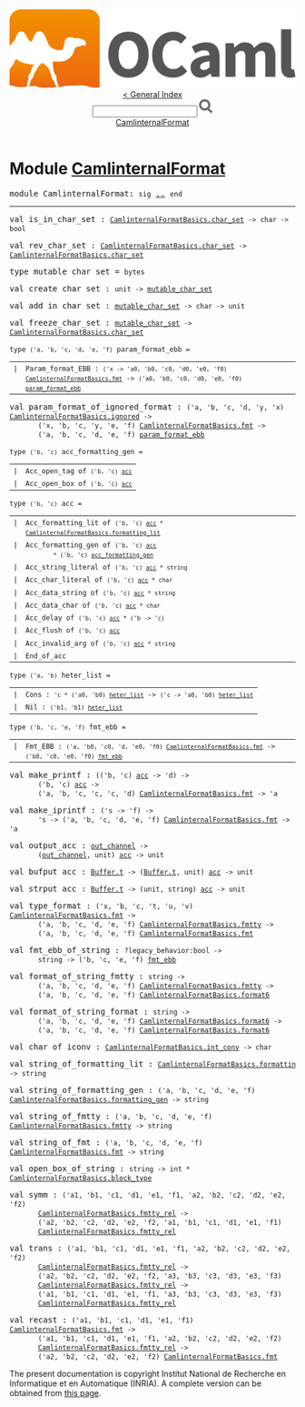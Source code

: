 <!-- ((! set title API !)) ((! set documentation !)) ((! set api !)) ((! set nobreadcrumb !)) -->
<div class="content api"><header><nav class="toc brand"><a class="brand" href="https://ocaml.org/"><img src="colour-logo-gray.svg" class="svg" alt="OCaml"></a></nav><nav class="toc"><a href="index.html">&lt; General Index</a><div class="api_search"><input type="text" name="apisearch" id="api_search" oninput="mySearch(false);" onkeypress="this.oninput();" onclick="this.oninput();" onpaste="this.oninput();">
<img src="search_icon.svg" alt="Search" class="svg" onclick="mySearch(false)"></div>
<div id="search_results"></div><div class="toc_title"><a href="#top">CamlinternalFormat</a></div><ul></ul></nav></header>

<h1>Module <a href="type_CamlinternalFormat.html">CamlinternalFormat</a></h1>

<pre><span id="MODULECamlinternalFormat"><span class="keyword">module</span> CamlinternalFormat</span>: <code class="code"><span class="keyword">sig</span></code> <a href="CamlinternalFormat.html">..</a> <code class="code"><span class="keyword">end</span></code></pre><hr width="100%">

<pre><span id="VALis_in_char_set"><span class="keyword">val</span> is_in_char_set</span> : <code class="type"><a href="CamlinternalFormatBasics.html#TYPEchar_set">CamlinternalFormatBasics.char_set</a> -&gt; char -&gt; bool</code></pre>
<pre><span id="VALrev_char_set"><span class="keyword">val</span> rev_char_set</span> : <code class="type"><a href="CamlinternalFormatBasics.html#TYPEchar_set">CamlinternalFormatBasics.char_set</a> -&gt; <a href="CamlinternalFormatBasics.html#TYPEchar_set">CamlinternalFormatBasics.char_set</a></code></pre>
<pre><span id="TYPEmutable_char_set"><span class="keyword">type</span> <code class="type"></code>mutable_char_set</span> = <code class="type">bytes</code> </pre>


<pre><span id="VALcreate_char_set"><span class="keyword">val</span> create_char_set</span> : <code class="type">unit -&gt; <a href="CamlinternalFormat.html#TYPEmutable_char_set">mutable_char_set</a></code></pre>
<pre><span id="VALadd_in_char_set"><span class="keyword">val</span> add_in_char_set</span> : <code class="type"><a href="CamlinternalFormat.html#TYPEmutable_char_set">mutable_char_set</a> -&gt; char -&gt; unit</code></pre>
<pre><span id="VALfreeze_char_set"><span class="keyword">val</span> freeze_char_set</span> : <code class="type"><a href="CamlinternalFormat.html#TYPEmutable_char_set">mutable_char_set</a> -&gt; <a href="CamlinternalFormatBasics.html#TYPEchar_set">CamlinternalFormatBasics.char_set</a></code></pre>
<pre><code><span id="TYPEparam_format_ebb"><span class="keyword">type</span> <code class="type">('a, 'b, 'c, 'd, 'e, 'f)</code> param_format_ebb</span> = </code></pre><table class="typetable">
<tbody><tr>
<td align="left" valign="top">
<code><span class="keyword">|</span></code></td>
<td align="left" valign="top">
<code><span id="TYPEELTparam_format_ebb.Param_format_EBB"><span class="constructor">Param_format_EBB</span></span> <span class="keyword">:</span> <code class="type">('x -&gt; 'a0, 'b0, 'c0, 'd0, 'e0, 'f0) <a href="CamlinternalFormatBasics.html#TYPEfmt">CamlinternalFormatBasics.fmt</a></code> <span class="keyword">-&gt;</span> <code class="type">('a0, 'b0, 'c0, 'd0, 'e0, 'f0) <a href="CamlinternalFormat.html#TYPEparam_format_ebb">param_format_ebb</a></code></code></td>

</tr></tbody></table>



<pre><span id="VALparam_format_of_ignored_format"><span class="keyword">val</span> param_format_of_ignored_format</span> : <code class="type">('a, 'b, 'c, 'd, 'y, 'x) <a href="CamlinternalFormatBasics.html#TYPEignored">CamlinternalFormatBasics.ignored</a> -&gt;<br>       ('x, 'b, 'c, 'y, 'e, 'f) <a href="CamlinternalFormatBasics.html#TYPEfmt">CamlinternalFormatBasics.fmt</a> -&gt;<br>       ('a, 'b, 'c, 'd, 'e, 'f) <a href="CamlinternalFormat.html#TYPEparam_format_ebb">param_format_ebb</a></code></pre>
<pre><code><span id="TYPEacc_formatting_gen"><span class="keyword">type</span> <code class="type">('b, 'c)</code> acc_formatting_gen</span> = </code></pre><table class="typetable">
<tbody><tr>
<td align="left" valign="top">
<code><span class="keyword">|</span></code></td>
<td align="left" valign="top">
<code><span id="TYPEELTacc_formatting_gen.Acc_open_tag"><span class="constructor">Acc_open_tag</span></span> <span class="keyword">of</span> <code class="type">('b, 'c) <a href="CamlinternalFormat.html#TYPEacc">acc</a></code></code></td>

</tr>
<tr>
<td align="left" valign="top">
<code><span class="keyword">|</span></code></td>
<td align="left" valign="top">
<code><span id="TYPEELTacc_formatting_gen.Acc_open_box"><span class="constructor">Acc_open_box</span></span> <span class="keyword">of</span> <code class="type">('b, 'c) <a href="CamlinternalFormat.html#TYPEacc">acc</a></code></code></td>

</tr></tbody></table>



<pre><code><span id="TYPEacc"><span class="keyword">type</span> <code class="type">('b, 'c)</code> acc</span> = </code></pre><table class="typetable">
<tbody><tr>
<td align="left" valign="top">
<code><span class="keyword">|</span></code></td>
<td align="left" valign="top">
<code><span id="TYPEELTacc.Acc_formatting_lit"><span class="constructor">Acc_formatting_lit</span></span> <span class="keyword">of</span> <code class="type">('b, 'c) <a href="CamlinternalFormat.html#TYPEacc">acc</a> * <a href="CamlinternalFormatBasics.html#TYPEformatting_lit">CamlinternalFormatBasics.formatting_lit</a></code></code></td>

</tr>
<tr>
<td align="left" valign="top">
<code><span class="keyword">|</span></code></td>
<td align="left" valign="top">
<code><span id="TYPEELTacc.Acc_formatting_gen"><span class="constructor">Acc_formatting_gen</span></span> <span class="keyword">of</span> <code class="type">('b, 'c) <a href="CamlinternalFormat.html#TYPEacc">acc</a><br>        * ('b, 'c) <a href="CamlinternalFormat.html#TYPEacc_formatting_gen">acc_formatting_gen</a></code></code></td>

</tr>
<tr>
<td align="left" valign="top">
<code><span class="keyword">|</span></code></td>
<td align="left" valign="top">
<code><span id="TYPEELTacc.Acc_string_literal"><span class="constructor">Acc_string_literal</span></span> <span class="keyword">of</span> <code class="type">('b, 'c) <a href="CamlinternalFormat.html#TYPEacc">acc</a> * string</code></code></td>

</tr>
<tr>
<td align="left" valign="top">
<code><span class="keyword">|</span></code></td>
<td align="left" valign="top">
<code><span id="TYPEELTacc.Acc_char_literal"><span class="constructor">Acc_char_literal</span></span> <span class="keyword">of</span> <code class="type">('b, 'c) <a href="CamlinternalFormat.html#TYPEacc">acc</a> * char</code></code></td>

</tr>
<tr>
<td align="left" valign="top">
<code><span class="keyword">|</span></code></td>
<td align="left" valign="top">
<code><span id="TYPEELTacc.Acc_data_string"><span class="constructor">Acc_data_string</span></span> <span class="keyword">of</span> <code class="type">('b, 'c) <a href="CamlinternalFormat.html#TYPEacc">acc</a> * string</code></code></td>

</tr>
<tr>
<td align="left" valign="top">
<code><span class="keyword">|</span></code></td>
<td align="left" valign="top">
<code><span id="TYPEELTacc.Acc_data_char"><span class="constructor">Acc_data_char</span></span> <span class="keyword">of</span> <code class="type">('b, 'c) <a href="CamlinternalFormat.html#TYPEacc">acc</a> * char</code></code></td>

</tr>
<tr>
<td align="left" valign="top">
<code><span class="keyword">|</span></code></td>
<td align="left" valign="top">
<code><span id="TYPEELTacc.Acc_delay"><span class="constructor">Acc_delay</span></span> <span class="keyword">of</span> <code class="type">('b, 'c) <a href="CamlinternalFormat.html#TYPEacc">acc</a> * ('b -&gt; 'c)</code></code></td>

</tr>
<tr>
<td align="left" valign="top">
<code><span class="keyword">|</span></code></td>
<td align="left" valign="top">
<code><span id="TYPEELTacc.Acc_flush"><span class="constructor">Acc_flush</span></span> <span class="keyword">of</span> <code class="type">('b, 'c) <a href="CamlinternalFormat.html#TYPEacc">acc</a></code></code></td>

</tr>
<tr>
<td align="left" valign="top">
<code><span class="keyword">|</span></code></td>
<td align="left" valign="top">
<code><span id="TYPEELTacc.Acc_invalid_arg"><span class="constructor">Acc_invalid_arg</span></span> <span class="keyword">of</span> <code class="type">('b, 'c) <a href="CamlinternalFormat.html#TYPEacc">acc</a> * string</code></code></td>

</tr>
<tr>
<td align="left" valign="top">
<code><span class="keyword">|</span></code></td>
<td align="left" valign="top">
<code><span id="TYPEELTacc.End_of_acc"><span class="constructor">End_of_acc</span></span></code></td>

</tr></tbody></table>



<pre><code><span id="TYPEheter_list"><span class="keyword">type</span> <code class="type">('a, 'b)</code> heter_list</span> = </code></pre><table class="typetable">
<tbody><tr>
<td align="left" valign="top">
<code><span class="keyword">|</span></code></td>
<td align="left" valign="top">
<code><span id="TYPEELTheter_list.Cons"><span class="constructor">Cons</span></span> <span class="keyword">:</span> <code class="type">'c * ('a0, 'b0) <a href="CamlinternalFormat.html#TYPEheter_list">heter_list</a></code> <span class="keyword">-&gt;</span> <code class="type">('c -&gt; 'a0, 'b0) <a href="CamlinternalFormat.html#TYPEheter_list">heter_list</a></code></code></td>

</tr>
<tr>
<td align="left" valign="top">
<code><span class="keyword">|</span></code></td>
<td align="left" valign="top">
<code><span id="TYPEELTheter_list.Nil"><span class="constructor">Nil</span></span> <span class="keyword">:</span> <code class="type">('b1, 'b1) <a href="CamlinternalFormat.html#TYPEheter_list">heter_list</a></code></code></td>

</tr></tbody></table>



<pre><code><span id="TYPEfmt_ebb"><span class="keyword">type</span> <code class="type">('b, 'c, 'e, 'f)</code> fmt_ebb</span> = </code></pre><table class="typetable">
<tbody><tr>
<td align="left" valign="top">
<code><span class="keyword">|</span></code></td>
<td align="left" valign="top">
<code><span id="TYPEELTfmt_ebb.Fmt_EBB"><span class="constructor">Fmt_EBB</span></span> <span class="keyword">:</span> <code class="type">('a, 'b0, 'c0, 'd, 'e0, 'f0) <a href="CamlinternalFormatBasics.html#TYPEfmt">CamlinternalFormatBasics.fmt</a></code> <span class="keyword">-&gt;</span> <code class="type">('b0, 'c0, 'e0, 'f0) <a href="CamlinternalFormat.html#TYPEfmt_ebb">fmt_ebb</a></code></code></td>

</tr></tbody></table>



<pre><span id="VALmake_printf"><span class="keyword">val</span> make_printf</span> : <code class="type">(('b, 'c) <a href="CamlinternalFormat.html#TYPEacc">acc</a> -&gt; 'd) -&gt;<br>       ('b, 'c) <a href="CamlinternalFormat.html#TYPEacc">acc</a> -&gt;<br>       ('a, 'b, 'c, 'c, 'c, 'd) <a href="CamlinternalFormatBasics.html#TYPEfmt">CamlinternalFormatBasics.fmt</a> -&gt; 'a</code></pre>
<pre><span id="VALmake_iprintf"><span class="keyword">val</span> make_iprintf</span> : <code class="type">('s -&gt; 'f) -&gt;<br>       's -&gt; ('a, 'b, 'c, 'd, 'e, 'f) <a href="CamlinternalFormatBasics.html#TYPEfmt">CamlinternalFormatBasics.fmt</a> -&gt; 'a</code></pre>
<pre><span id="VALoutput_acc"><span class="keyword">val</span> output_acc</span> : <code class="type"><a href="Stdlib.html#TYPEout_channel">out_channel</a> -&gt;<br>       (<a href="Stdlib.html#TYPEout_channel">out_channel</a>, unit) <a href="CamlinternalFormat.html#TYPEacc">acc</a> -&gt; unit</code></pre>
<pre><span id="VALbufput_acc"><span class="keyword">val</span> bufput_acc</span> : <code class="type"><a href="Buffer.html#TYPEt">Buffer.t</a> -&gt; (<a href="Buffer.html#TYPEt">Buffer.t</a>, unit) <a href="CamlinternalFormat.html#TYPEacc">acc</a> -&gt; unit</code></pre>
<pre><span id="VALstrput_acc"><span class="keyword">val</span> strput_acc</span> : <code class="type"><a href="Buffer.html#TYPEt">Buffer.t</a> -&gt; (unit, string) <a href="CamlinternalFormat.html#TYPEacc">acc</a> -&gt; unit</code></pre>
<pre><span id="VALtype_format"><span class="keyword">val</span> type_format</span> : <code class="type">('x, 'b, 'c, 't, 'u, 'v) <a href="CamlinternalFormatBasics.html#TYPEfmt">CamlinternalFormatBasics.fmt</a> -&gt;<br>       ('a, 'b, 'c, 'd, 'e, 'f) <a href="CamlinternalFormatBasics.html#TYPEfmtty">CamlinternalFormatBasics.fmtty</a> -&gt;<br>       ('a, 'b, 'c, 'd, 'e, 'f) <a href="CamlinternalFormatBasics.html#TYPEfmt">CamlinternalFormatBasics.fmt</a></code></pre>
<pre><span id="VALfmt_ebb_of_string"><span class="keyword">val</span> fmt_ebb_of_string</span> : <code class="type">?legacy_behavior:bool -&gt;<br>       string -&gt; ('b, 'c, 'e, 'f) <a href="CamlinternalFormat.html#TYPEfmt_ebb">fmt_ebb</a></code></pre>
<pre><span id="VALformat_of_string_fmtty"><span class="keyword">val</span> format_of_string_fmtty</span> : <code class="type">string -&gt;<br>       ('a, 'b, 'c, 'd, 'e, 'f) <a href="CamlinternalFormatBasics.html#TYPEfmtty">CamlinternalFormatBasics.fmtty</a> -&gt;<br>       ('a, 'b, 'c, 'd, 'e, 'f) <a href="CamlinternalFormatBasics.html#TYPEformat6">CamlinternalFormatBasics.format6</a></code></pre>
<pre><span id="VALformat_of_string_format"><span class="keyword">val</span> format_of_string_format</span> : <code class="type">string -&gt;<br>       ('a, 'b, 'c, 'd, 'e, 'f) <a href="CamlinternalFormatBasics.html#TYPEformat6">CamlinternalFormatBasics.format6</a> -&gt;<br>       ('a, 'b, 'c, 'd, 'e, 'f) <a href="CamlinternalFormatBasics.html#TYPEformat6">CamlinternalFormatBasics.format6</a></code></pre>
<pre><span id="VALchar_of_iconv"><span class="keyword">val</span> char_of_iconv</span> : <code class="type"><a href="CamlinternalFormatBasics.html#TYPEint_conv">CamlinternalFormatBasics.int_conv</a> -&gt; char</code></pre>
<pre><span id="VALstring_of_formatting_lit"><span class="keyword">val</span> string_of_formatting_lit</span> : <code class="type"><a href="CamlinternalFormatBasics.html#TYPEformatting_lit">CamlinternalFormatBasics.formatting_lit</a> -&gt; string</code></pre>
<pre><span id="VALstring_of_formatting_gen"><span class="keyword">val</span> string_of_formatting_gen</span> : <code class="type">('a, 'b, 'c, 'd, 'e, 'f) <a href="CamlinternalFormatBasics.html#TYPEformatting_gen">CamlinternalFormatBasics.formatting_gen</a> -&gt; string</code></pre>
<pre><span id="VALstring_of_fmtty"><span class="keyword">val</span> string_of_fmtty</span> : <code class="type">('a, 'b, 'c, 'd, 'e, 'f) <a href="CamlinternalFormatBasics.html#TYPEfmtty">CamlinternalFormatBasics.fmtty</a> -&gt; string</code></pre>
<pre><span id="VALstring_of_fmt"><span class="keyword">val</span> string_of_fmt</span> : <code class="type">('a, 'b, 'c, 'd, 'e, 'f) <a href="CamlinternalFormatBasics.html#TYPEfmt">CamlinternalFormatBasics.fmt</a> -&gt; string</code></pre>
<pre><span id="VALopen_box_of_string"><span class="keyword">val</span> open_box_of_string</span> : <code class="type">string -&gt; int * <a href="CamlinternalFormatBasics.html#TYPEblock_type">CamlinternalFormatBasics.block_type</a></code></pre>
<pre><span id="VALsymm"><span class="keyword">val</span> symm</span> : <code class="type">('a1, 'b1, 'c1, 'd1, 'e1, 'f1, 'a2, 'b2, 'c2, 'd2, 'e2, 'f2)<br>       <a href="CamlinternalFormatBasics.html#TYPEfmtty_rel">CamlinternalFormatBasics.fmtty_rel</a> -&gt;<br>       ('a2, 'b2, 'c2, 'd2, 'e2, 'f2, 'a1, 'b1, 'c1, 'd1, 'e1, 'f1)<br>       <a href="CamlinternalFormatBasics.html#TYPEfmtty_rel">CamlinternalFormatBasics.fmtty_rel</a></code></pre>
<pre><span id="VALtrans"><span class="keyword">val</span> trans</span> : <code class="type">('a1, 'b1, 'c1, 'd1, 'e1, 'f1, 'a2, 'b2, 'c2, 'd2, 'e2, 'f2)<br>       <a href="CamlinternalFormatBasics.html#TYPEfmtty_rel">CamlinternalFormatBasics.fmtty_rel</a> -&gt;<br>       ('a2, 'b2, 'c2, 'd2, 'e2, 'f2, 'a3, 'b3, 'c3, 'd3, 'e3, 'f3)<br>       <a href="CamlinternalFormatBasics.html#TYPEfmtty_rel">CamlinternalFormatBasics.fmtty_rel</a> -&gt;<br>       ('a1, 'b1, 'c1, 'd1, 'e1, 'f1, 'a3, 'b3, 'c3, 'd3, 'e3, 'f3)<br>       <a href="CamlinternalFormatBasics.html#TYPEfmtty_rel">CamlinternalFormatBasics.fmtty_rel</a></code></pre>
<pre><span id="VALrecast"><span class="keyword">val</span> recast</span> : <code class="type">('a1, 'b1, 'c1, 'd1, 'e1, 'f1) <a href="CamlinternalFormatBasics.html#TYPEfmt">CamlinternalFormatBasics.fmt</a> -&gt;<br>       ('a1, 'b1, 'c1, 'd1, 'e1, 'f1, 'a2, 'b2, 'c2, 'd2, 'e2, 'f2)<br>       <a href="CamlinternalFormatBasics.html#TYPEfmtty_rel">CamlinternalFormatBasics.fmtty_rel</a> -&gt;<br>       ('a2, 'b2, 'c2, 'd2, 'e2, 'f2) <a href="CamlinternalFormatBasics.html#TYPEfmt">CamlinternalFormatBasics.fmt</a></code></pre>
<div class="copyright">The present documentation is copyright Institut National de Recherche en Informatique et en Automatique (INRIA). A complete version can be obtained from <a href="http://caml.inria.fr/pub/docs/manual-ocaml/">this page</a>.</div></div>